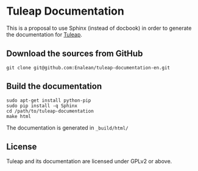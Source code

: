 Tuleap Documentation
====================

This is a proposal to use Sphinx (instead of docbook) in order to generate the 
documentation for [Tuleap](http://tuleap.com/).

Download the sources from GitHub
--------------------------------
    git clone git@github.com:Enalean/tuleap-documentation-en.git


Build the documentation
-----------------------

    sudo apt-get install python-pip
    sudo pip install -q Sphinx
    cd /path/to/tuleap-documentation
    make html

The documentation is generated in `_build/html/`


License
-------

Tuleap and its documentation are licensed under GPLv2 or above.

